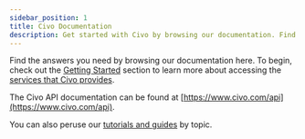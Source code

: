 ```yaml
---
sidebar_position: 1
title: Civo Documentation
description: Get started with Civo by browsing our documentation. Find answers to your questions and learn more about Civo services in the Account section.
---
```


<head>
  <title>Civo Documentation | Your Guide to Using Civo</title>
</head>

Find the answers you need by browsing our documentation here. To begin, check out the [Getting Started](./account/signing-up.md) section to learn more about accessing the [services that Civo provides](./overview/index.md).

The Civo API documentation can be found at [https://www.civo.com/api](https://www.civo.com/api).

You can also peruse our [tutorials and guides](https://www.civo.com/learn) by topic.
